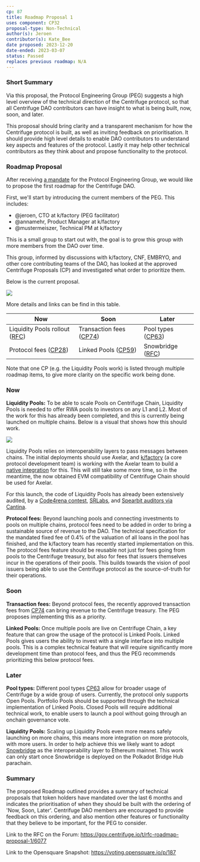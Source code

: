 ```yaml
---
cp: 87
title: Roadmap Proposal 1
uses component: CP32
proposal-type: Non-Technical
author(s): Jeroen
contributor(s): Kate_Bee 
date proposed: 2023-12-20
date-ended: 2023-03-07
status: Passed
replaces previous roadmap: N/A
---
```


### Short Summary
Via this proposal, the Protocol Engineering Group (PEG) suggests a high level overview of the technical direction of the Centrifuge protocol, so that all Centrifuge DAO contributors can have insight to what is being built, now, soon, and later.

This proposal should bring clarity and a transparent mechanism for how the Centrifuge protocol is built, as well as inviting feedback on prioritisation.  It should provide high level details to enable DAO contributors to understand key aspects and features of the protocol. Lastly it may help other technical contributors as they think about and propose functionality to the protocol.

### Roadmap Proposal
After receiving [a mandate](https://github.com/centrifuge/cps/blob/e6c8ffa0c56501771ecd404cd97c7c675410f45b/cps/CP32.md) for the Protocol Engineering Group, we would like to propose the first roadmap for the Centrifuge DAO. 

First, we'll start by introducing the current members of the PEG. This includes:
- @jeroen, CTO at k/factory (PEG facilitator)
- @annamehr, Product Manager at k/factory
- @mustermeiszer, Technical PM at k/factory

This is a small group to start out with, the goal is to grow this group with more members from the DAO over time.

This group, informed by discussions with k/factory, CNF, EMBRYO, and other core contributing teams of the DAO, has looked at the approved Centrifuge Proposals (CP) and investigated what order to prioritize them. 

Below is the current proposal.

![](https://storage.googleapis.com/centrifuge-hackmd/upload_3714d6a0f3dd20dcce5adb3a8aac0d42.png)

More details and links can be find in this table.

| Now | Soon | Later |
| -------- | -------- | -------- |
| Liquidity Pools rollout ([RFC](https://gov.centrifuge.io/t/rfc-proposal-to-build-centrifuge-ss-a-cross-chain-solution-to-connect-centrifuge-chain-with-other-protocols/4616))          | Transaction fees ([CP74](https://github.com/centrifuge/cps/blob/e6c8ffa0c56501771ecd404cd97c7c675410f45b/cps/CP74.md?plain=1#L3))               | Pool types ([CP63](https://gov.centrifuge.io/t/cp63-definitions-of-pool-types-categories/5688))     |
| Protocol fees ([CP28](https://github.com/centrifuge/cps/blob/main/cps/CP28.md?plain=1)) | Linked Pools ([CP59](https://gov.centrifuge.io/t/cp59-linked-pools-technical-proposal/5569)) | Snowbridge  ([RFC](https://gov.centrifuge.io/t/rfc-proposal-to-build-centrifuge-connectors-a-cross-chain-solution-to-connect-centrifuge-chain-with-other-protocols/4616))    

Note that one CP (e.g. the Liquidity Pools work) is listed through multiple roadmap items, to give more clarity on the specific work being done.

### Now
**Liquidity Pools:** To be able to scale Pools on Centrifuge Chain, Liquidity Pools is needed to offer RWA pools to investors on any L1 and L2. Most of the work for this has already been completed, and this is currently being launched on multiple chains. Below is a visual that shows how this should work.

![](https://storage.googleapis.com/centrifuge-hackmd/upload_2770ad192abd85380f9b4672d18cb779.png)

Liquidity Pools relies on interoperability layers to pass messages between chains. The initial deployments should use Axelar, and [k/factory](https://k-f.co/) (a core protocol development team) is working with the Axelar team to build a [native integration](https://polkadot.polkassembly.io/motion/397) for this. This will still take some more time, so in the meantime, the now obtained EVM compatibility of Centrifuge Chain should be used for Axelar.

For this launch, the code of Liquidity Pools has already been extensively audited, by a [Code4rena contest](https://code4rena.com/contests/2023-09-centrifuge), [SRLabs](https://github.com/centrifuge/liquidity-pools/blob/main/audits/2023-09-SRLabs.pdf), and [Spearbit auditors via Cantina](https://github.com/centrifuge/liquidity-pools/blob/main/audits/2023-10-Spearbit-Cantina-Managed.pdf).

**Protocol fees:**  Beyond launching pools and connecting investments to pools on multiple chains, protocol fees need to be added in order to bring a sustainable source of revenue to the DAO. The technical specification for the mandated fixed fee of 0.4% of the valuation of all loans in the pool has finished, and the k/factory team has recently started implementation on this. The protocol fees feature should be reusable not just for fees going from pools to the Centrifuge treasury, but also for fees that issuers themselves incur in the operations of their pools. This builds towards the vision of pool issuers being able to use the Centrifuge protocol as the source-of-truth for their operations.

### Soon
**Transaction fees:** Beyond protocol fees, the recently approved transaction fees from [CP74](https://github.com/centrifuge/cps/blob/e6c8ffa0c56501771ecd404cd97c7c675410f45b/cps/CP74.md?plain=1#L3) can bring revenue to the Centrifuge treasury. The PEG proposes implementing this as a priority.

**Linked Pools:** Once multiple pools are live on Centrifuge Chain, a key feature that can grow the usage of the protocol is Linked Pools. Linked Pools gives users the ability to invest with a single interface into multiple pools. This is a complex technical feature that will require significantly more development time than protocol fees, and thus the PEG recommends prioritizing this below protocol fees.

### Later
**Pool types:** Different pool types [CP63](https://github.com/centrifuge/cps/blob/8d19c256e715cdf38460f2c3a74dda6aca5b675b/cps/CP63.md) allow for broader usage of Centrifuge by a wide group of users. Currently, the protocol only supports Open Pools. Portfolio Pools should be supported through the technical implementation of Linked Pools. Closed Pools will require additional technical work, to enable users to launch a pool without going through an onchain governance vote.

**Liquidity Pools:**
Scaling up Liquidity Pools even more means safely launching on more chains, this means more integration on more protocols, with more users. In order to help achieve this we likely want to adopt [Snowbridge](https://github.com/Snowfork/snowbridge) as the interoperability layer to Ethereum mainnet. This work can only start once Snowbridge is deployed on the Polkadot Bridge Hub parachain.

### Summary
The proposed Roadmap outlined provides a summary of technical proposals that token holders have mandated over the last 6 months and indicates the prioritisation of when they should be built with the ordering of 'Now, Soon, Later'. Centrifuge DAO members are encouraged to provide feedback on this ordering, and also mention other features or functionality that they believe to be important, for the PEG to consider.


Link to the RFC on the Forum: https://gov.centrifuge.io/t/rfc-roadmap-proposal-1/6077

Link to the Opensquare Snapshot: https://voting.opensquare.io/p/187

